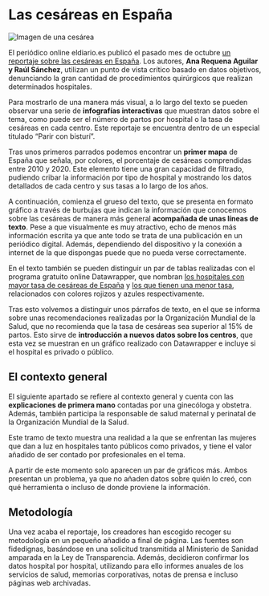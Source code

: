 # Las cesáreas en España

![Imagen de una cesárea](https://images.pexels.com/photos/3259627/pexels-photo-3259627.jpeg?auto=compress&cs=tinysrgb&w=1260&h=750&dpr=2)

El periódico online eldiario.es publicó el pasado mes de octubre [un reportaje sobre las cesáreas en España](https://www.eldiario.es/sociedad/mapa-tasa-cesareas-espana-hospitales-abusan-partos-quirurgicos_1_9545161.html). Los autores, **Ana Requena Aguilar y Raúl Sánchez**, utilizan un punto de vista crítico basado en datos objetivos, denunciando la gran cantidad de procedimientos quirúrgicos que realizan determinados hospitales.

Para mostrarlo de una manera más visual, a lo largo del texto se pueden observar una serie de **infografías interactivas** que muestran datos sobre el tema, como puede ser el número de partos por hospital o la tasa de cesáreas en cada centro. Este reportaje se encuentra dentro de un especial titulado “Parir con bisturí”.

Tras unos primeros parrados podemos encontrar un **primer mapa** de España que señala, por colores, el porcentaje de cesáreas comprendidas entre 2010 y 2020. Este elemento tiene una gran capacidad de filtrado, pudiendo cribar la información por tipo de hospital y mostrando los datos detallados de cada centro y sus tasas a lo largo de los años. 

A continuación, comienza el grueso del texto, que se presenta en formato gráfico a través de burbujas que indican la información que conocemos sobre las cesáreas de manera más general **acompañada de unas líneas de texto**. Pese a que visualmente es muy atractivo, echo de menos más información escrita ya que ante todo se trata de una publicación en un periódico digital. Además, dependiendo del dispositivo y la conexión a internet de la que dispongas puede que no pueda verse correctamente.

En el texto también se pueden distinguir un par de tablas realizadas con el programa gratuito online Datawrapper, que nombran [los hospitales con mayor tasa de cesáreas de España](https://www.datawrapper.de/_/TU2aC/) y [los que tienen una menor tasa](https://www.datawrapper.de/_/h5uyf/), relacionados con colores rojizos y azules respectivamente.

Tras esto volvemos a distinguir unos párrafos de texto, en el que se informa sobre unas recomendaciones realizadas por la Organización Mundial de la Salud, que no recomienda que la tasa de cesáreas sea superior al 15% de partos. Esto sirve de **introducción a nuevos datos sobre los centros**, que esta vez se muestran en un gráfico realizado con Datawrapper e incluye si el hospital es privado o público. 

## El contexto general

El siguiente apartado se refiere al contexto general y cuenta con las **explicaciones de primera mano** contadas por una ginecóloga y obstetra. Además, también participa la responsable de salud maternal y perinatal de la Organización Mundial de la Salud. 

Este tramo de texto muestra una realidad a la que se enfrentan las mujeres que dan a luz en hospitales tanto públicos como privados, y tiene el valor añadido de ser contado por profesionales en el tema. 

A partir de este momento solo aparecen un par de gráficos más. Ambos presentan un problema, ya que no añaden datos sobre quién lo creó, con qué herramienta o incluso de donde proviene la información.

## Metodología

Una vez acaba el reportaje, los creadores han escogido recoger su metodología en un pequeño añadido a final de página. Las fuentes son fidedignas, basándose en una solicitud transmitida al Ministerio de Sanidad amparada en la Ley de Transparencia. Además, decidieron confirmar los datos hospital por hospital, utilizando para ello informes anuales de los servicios de salud, memorias corporativas, notas de prensa e incluso páginas web archivadas.
